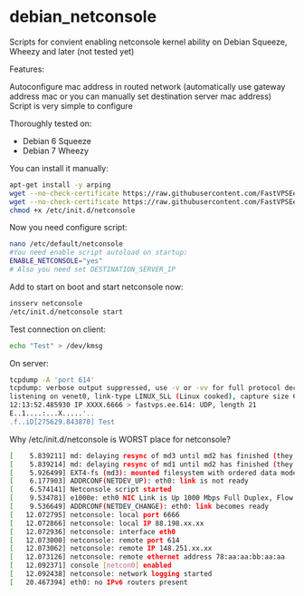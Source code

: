 debian_netconsole
=================

Scripts for convient enabling netconsole kernel ability on Debian Squeeze, Wheezy and later (not tested yet)

Features:

Autoconfigure mac address in routed network (automatically use gateway address mac or you can manually set destination server mac address)
Script is very simple to configure 

Thoroughly tested on:
- Debian 6 Squeeze
- Debian 7 Wheezy

You can install it manually:
```bash
apt-get install -y arping
wget --no-check-certificate https://raw.githubusercontent.com/FastVPSEestiOu/debian_netconsole/master/netconsole_conf -O/etc/default/netconsole
wget --no-check-certificate https://raw.githubusercontent.com/FastVPSEestiOu/debian_netconsole/master/netconsole -O/etc/init.d/netconsole
chmod +x /etc/init.d/netconsole
```

Now you need configure script:
```bash
nano /etc/default/netconsole
#You need enable script autoload on startup:
ENABLE_NETCONSOLE="yes"
# Also you need set DESTINATION_SERVER_IP
```

Add to start on boot and start netconsole now:
```bash
insserv netconsole
/etc/init.d/netconsole start
```

Test connection on client:
```bash
echo "Test" > /dev/kmsg 
```

On server:
```bash
tcpdump -A 'port 614' 
tcpdump: verbose output suppressed, use -v or -vv for full protocol decode
listening on venet0, link-type LINUX_SLL (Linux cooked), capture size 65535 bytes
12:13:52.485930 IP XXXX.6666 > fastvps.ee.614: UDP, length 21
E..1....:...X.....'..
.f..iD[275629.843870] Test
```

Why /etc/init.d/netconsole is WORST place for netconsole?
```bash
[    5.839211] md: delaying resync of md3 until md2 has finished (they share one or more physical units)
[    5.839214] md: delaying resync of md1 until md2 has finished (they share one or more physical units)
[    5.926499] EXT4-fs (md3): mounted filesystem with ordered data mode
[    6.177903] ADDRCONF(NETDEV_UP): eth0: link is not ready
[    6.574141] Netconsole script started
[    9.534781] e1000e: eth0 NIC Link is Up 1000 Mbps Full Duplex, Flow Control: None
[    9.536649] ADDRCONF(NETDEV_CHANGE): eth0: link becomes ready
[   12.072795] netconsole: local port 6666
[   12.072866] netconsole: local IP 88.198.xx.xx
[   12.072936] netconsole: interface eth0
[   12.073000] netconsole: remote port 614
[   12.073062] netconsole: remote IP 148.251.xx.xx
[   12.073126] netconsole: remote ethernet address 78:aa:aa:bb:aa:aa
[   12.092371] console [netcon0] enabled
[   12.092438] netconsole: network logging started
[   20.467394] eth0: no IPv6 routers present
```
